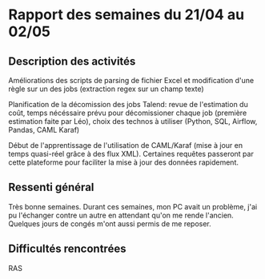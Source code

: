 # Rapport des semaines du 21/04 au 02/05
## Description des activités
Améliorations des scripts de parsing de fichier Excel et modification d'une règle sur un des jobs (extraction regex sur un champ texte)

Planification de la décomission des jobs Talend: revue de l'estimation du coût, temps nécéssaire prévu pour décomissioner chaque job (première estimation faite par Léo), choix des technos à utiliser (Python, SQL, Airflow, Pandas, CAML Karaf)

Début de l'apprentissage de l'utilisation de CAML/Karaf (mise à jour en temps quasi-réel grâce à des flux XML).
Certaines requêtes passeront par cette plateforme pour faciliter la mise à jour des données rapidement.

## Ressenti général
Très bonne semaines. Durant ces semaines, mon PC avait un problème, j'ai pu l'échanger contre un autre en attendant qu'on me rende l'ancien.
Quelques jours de congés m'ont aussi permis de me reposer.

## Difficultés rencontrées
RAS
